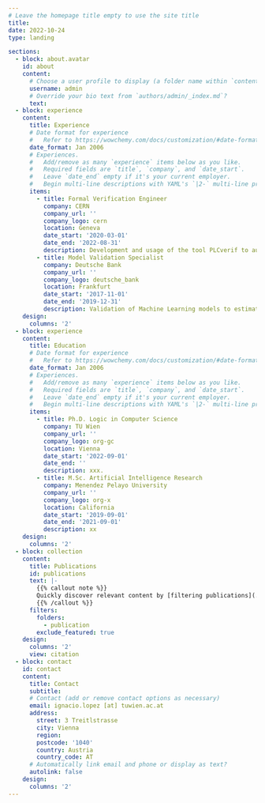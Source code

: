 ```yaml
---
# Leave the homepage title empty to use the site title
title:
date: 2022-10-24
type: landing

sections:
  - block: about.avatar
    id: about
    content:
      # Choose a user profile to display (a folder name within `content/authors/`)
      username: admin
      # Override your bio text from `authors/admin/_index.md`?
      text:
  - block: experience
    content:
      title: Experience
      # Date format for experience
      #   Refer to https://wowchemy.com/docs/customization/#date-format
      date_format: Jan 2006
      # Experiences.
      #   Add/remove as many `experience` items below as you like.
      #   Required fields are `title`, `company`, and `date_start`.
      #   Leave `date_end` empty if it's your current employer.
      #   Begin multi-line descriptions with YAML's `|2-` multi-line prefix.
      items:
        - title: Formal Verification Engineer
          company: CERN
          company_url: ''
          company_logo: cern
          location: Geneva
          date_start: '2020-03-01'
          date_end: '2022-08-31'
          description: Development and usage of the tool PLCverif to automatically formally verify PLC code.
        - title: Model Validation Specialist
          company: Deutsche Bank
          company_url: ''
          company_logo: deutsche_bank
          location: Frankfurt
          date_start: '2017-11-01'
          date_end: '2019-12-31'
          description: Validation of Machine Learning models to estimate credit score by performing different analyses, such as assumptions validation, sensitivity, robustness, and back-testing.
    design:
      columns: '2'
  - block: experience
    content:
      title: Education
      # Date format for experience
      #   Refer to https://wowchemy.com/docs/customization/#date-format
      date_format: Jan 2006
      # Experiences.
      #   Add/remove as many `experience` items below as you like.
      #   Required fields are `title`, `company`, and `date_start`.
      #   Leave `date_end` empty if it's your current employer.
      #   Begin multi-line descriptions with YAML's `|2-` multi-line prefix.
      items:
        - title: Ph.D. Logic in Computer Science
          company: TU Wien
          company_url: ''
          company_logo: org-gc
          location: Vienna
          date_start: '2022-09-01'
          date_end: ''
          description: xxx.
        - title: M.Sc. Artificial Intelligence Research
          company: Menendez Pelayo University
          company_url: ''
          company_logo: org-x
          location: California
          date_start: '2019-09-01'
          date_end: '2021-09-01'
          description: xx
    design:
      columns: '2'
  - block: collection
    content:
      title: Publications
      id: publications
      text: |-
        {{% callout note %}}
        Quickly discover relevant content by [filtering publications](./publication/).
        {{% /callout %}}
      filters:
        folders:
          - publication
        exclude_featured: true
    design:
      columns: '2'
      view: citation
  - block: contact
    id: contact
    content:
      title: Contact
      subtitle:
      # Contact (add or remove contact options as necessary)
      email: ignacio.lopez [at] tuwien.ac.at
      address:
        street: 3 Treitlstrasse
        city: Vienna
        region: 
        postcode: '1040'
        country: Austria
        country_code: AT
      # Automatically link email and phone or display as text?
      autolink: false
    design:
      columns: '2'
---
```

